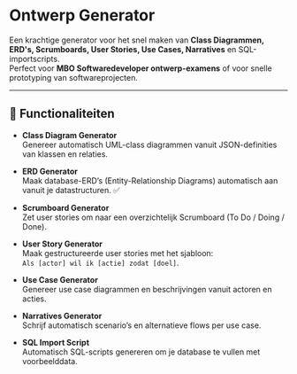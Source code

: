 # Ontwerp Generator

Een krachtige generator voor het snel maken van **Class Diagrammen, ERD's, Scrumboards, User Stories, Use Cases, Narratives** en SQL-importscripts.  
Perfect voor **MBO Softwaredeveloper ontwerp-examens** of voor snelle prototyping van softwareprojecten.

---

## 🚀 Functionaliteiten

- **Class Diagram Generator**  
  Genereer automatisch UML-class diagrammen vanuit JSON-definities van klassen en relaties.

- **ERD Generator**  
  Maak database-ERD’s (Entity-Relationship Diagrams) automatisch aan vanuit je datastructuren. ✅

- **Scrumboard Generator**  
  Zet user stories om naar een overzichtelijk Scrumboard (To Do / Doing / Done).

- **User Story Generator**  
  Maak gestructureerde user stories met het sjabloon:  
  `Als [actor] wil ik [actie] zodat [doel]`.

- **Use Case Generator**  
  Genereer use case diagrammen en beschrijvingen vanuit actoren en acties.

- **Narratives Generator**  
  Schrijf automatisch scenario’s en alternatieve flows per use case.

- **SQL Import Script**  
  Automatisch SQL-scripts genereren om je database te vullen met voorbeelddata.
